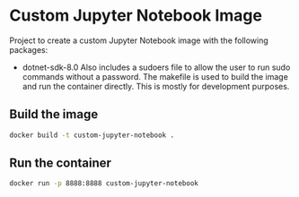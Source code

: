 # Custom Jupyter Notebook Image
Project to create a custom Jupyter Notebook image with the following packages:
- dotnet-sdk-8.0
Also includes a sudoers file to allow the user to run sudo commands without a password. The makefile is used to build the image and run the container directly. This is mostly for development purposes.

## Build the image
```bash
docker build -t custom-jupyter-notebook .
```

## Run the container
```bash
docker run -p 8888:8888 custom-jupyter-notebook
```
